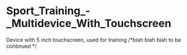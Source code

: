 # Sport_Training_-_Multidevice_With_Touchscreen
Device with 5 inch touchscreen, used for training /*blah blah blah to be continued */
